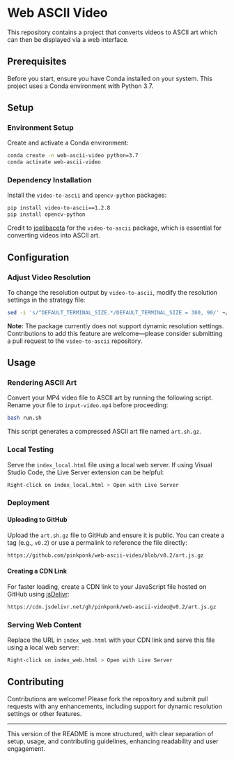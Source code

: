 # Web ASCII Video

This repository contains a project that converts videos to ASCII art which can then be displayed via a web interface.

## Prerequisites

Before you start, ensure you have Conda installed on your system. This project uses a Conda environment with Python 3.7.

## Setup

### Environment Setup

Create and activate a Conda environment:

```bash
conda create -n web-ascii-video python=3.7
conda activate web-ascii-video
```

### Dependency Installation

Install the `video-to-ascii` and `opencv-python` packages:

```bash
pip install video-to-ascii==1.2.8
pip install opencv-python
```

Credit to [joelibaceta](https://github.com/joelibaceta) for the `video-to-ascii` package, which is essential for converting videos into ASCII art.

## Configuration

### Adjust Video Resolution

To change the resolution output by `video-to-ascii`, modify the resolution settings in the strategy file:

```bash
sed -i 's/^DEFAULT_TERMINAL_SIZE.*/DEFAULT_TERMINAL_SIZE = 380, 90/' ~/miniconda3/envs/web-ascii-video/lib/python3.7/site-packages/video_to_ascii/render_strategy/ascii_strategy.py
```

**Note:** The package currently does not support dynamic resolution settings. Contributions to add this feature are welcome—please consider submitting a pull request to the `video-to-ascii` repository.

## Usage

### Rendering ASCII Art

Convert your MP4 video file to ASCII art by running the following script. Rename your file to `input-video.mp4` before proceeding:

```bash
bash run.sh
```

This script generates a compressed ASCII art file named `art.sh.gz`.

### Local Testing

Serve the `index_local.html` file using a local web server. If using Visual Studio Code, the Live Server extension can be helpful:

```bash
Right-click on index_local.html > Open with Live Server
```

### Deployment

#### Uploading to GitHub

Upload the `art.sh.gz` file to GitHub and ensure it is public. You can create a tag (e.g., `v0.2`) or use a permalink to reference the file directly:

```bash
https://github.com/pinkponk/web-ascii-video/blob/v0.2/art.js.gz
```

#### Creating a CDN Link

For faster loading, create a CDN link to your JavaScript file hosted on GitHub using [jsDelivr](https://www.jsdelivr.com/github):

```bash
https://cdn.jsdelivr.net/gh/pinkponk/web-ascii-video@v0.2/art.js.gz
```

### Serving Web Content

Replace the URL in `index_web.html` with your CDN link and serve this file using a local web server:

```bash
Right-click on index_web.html > Open with Live Server
```

## Contributing

Contributions are welcome! Please fork the repository and submit pull requests with any enhancements, including support for dynamic resolution settings or other features.

---

This version of the README is more structured, with clear separation of setup, usage, and contributing guidelines, enhancing readability and user engagement.